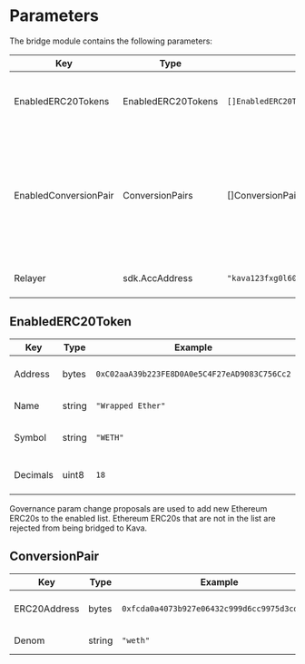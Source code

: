 # Parameters

The bridge module contains the following parameters:

| Key                   | Type               | Example                                         | Description                                                                            |
| --------------------- | ------------------ | ----------------------------------------------- | -------------------------------------------------------------------------------------- |
| EnabledERC20Tokens    | EnabledERC20Tokens | `[]EnabledERC20Token`                           | list of ERC20 tokens allowed to bridge                                                 |
| EnabledConversionPair | ConversionPairs    | []ConversionPair                                | list of internal denom and ERC20 addresses allowed to be converted between one another |
| Relayer               | sdk.AccAddress     | `"kava123fxg0l602etulhhcdm0vt7l57qya5wjcrwhzz"` | bridge relayer address                                                                 |

## EnabledERC20Token

| Key      | Type   | Example                                      | Description               |
| -------- | ------ | -------------------------------------------- | ------------------------- |
| Address  | bytes  | `0xC02aaA39b223FE8D0A0e5C4F27eAD9083C756Cc2` | ERC20 address on Ethereum |
| Name     | string | `"Wrapped Ether"`                            | ERC20 token name          |
| Symbol   | string | `"WETH"`                                     | ERC20 token symbol        |
| Decimals | uint8  | `18`                                         | ERC20 token decimals      |

Governance param change proposals are used to add new Ethereum ERC20s to the
enabled list. Ethereum ERC20s that are not in the list are rejected from
being bridged to Kava.

## ConversionPair

| Key          | Type   | Example                                      | Description        |
| ------------ | ------ | -------------------------------------------- | ------------------ |
| ERC20Address | bytes  | `0xfcda0a4073b927e06432c999d6cc9975d3cd3403` | Kava ERC20 address |
| Denom        | string | `"weth"`                                     | Coin Denom         |
